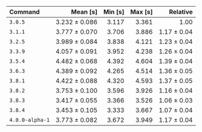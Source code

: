 | Command | Mean [s] | Min [s] | Max [s] | Relative |
|:---|---:|---:|---:|---:|
| `3.0.5` | 3.232 ± 0.086 | 3.117 | 3.361 | 1.00 |
| `3.1.1` | 3.777 ± 0.070 | 3.706 | 3.886 | 1.17 ± 0.04 |
| `3.2.5` | 3.989 ± 0.084 | 3.838 | 4.121 | 1.23 ± 0.04 |
| `3.3.9` | 4.057 ± 0.091 | 3.952 | 4.238 | 1.26 ± 0.04 |
| `3.5.4` | 4.482 ± 0.068 | 4.392 | 4.604 | 1.39 ± 0.04 |
| `3.6.3` | 4.389 ± 0.092 | 4.265 | 4.514 | 1.36 ± 0.05 |
| `3.8.1` | 4.422 ± 0.088 | 4.320 | 4.593 | 1.37 ± 0.05 |
| `3.8.2` | 3.753 ± 0.100 | 3.596 | 3.926 | 1.16 ± 0.04 |
| `3.8.3` | 3.417 ± 0.055 | 3.366 | 3.526 | 1.06 ± 0.03 |
| `3.8.4` | 3.453 ± 0.105 | 3.333 | 3.667 | 1.07 ± 0.04 |
| `4.0.0-alpha-1` | 3.773 ± 0.082 | 3.672 | 3.949 | 1.17 ± 0.04 |
